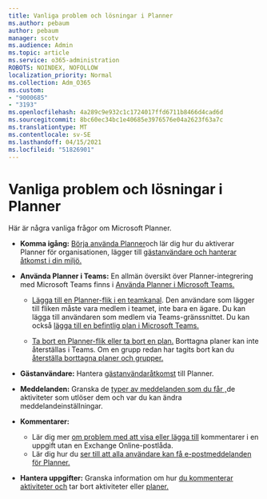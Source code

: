 ```yaml
---
title: Vanliga problem och lösningar i Planner
ms.author: pebaum
author: pebaum
manager: scotv
ms.audience: Admin
ms.topic: article
ms.service: o365-administration
ROBOTS: NOINDEX, NOFOLLOW
localization_priority: Normal
ms.collection: Adm_O365
ms.custom:
- "9000685"
- "3193"
ms.openlocfilehash: 4a289c9e932c1c1724017ffd6711b8466d4cad6d
ms.sourcegitcommit: 8bc60ec34bc1e40685e3976576e04a2623f63a7c
ms.translationtype: MT
ms.contentlocale: sv-SE
ms.lasthandoff: 04/15/2021
ms.locfileid: "51826901"
---
```

# <a name="planner-common-issues-and-resolutions"></a>Vanliga problem och lösningar i Planner

Här är några vanliga frågor om Microsoft Planner.
 
- **Komma igång:** [Börja använda Planner](https://support.office.com/article/microsoft-planner-help-4a9a13c6-3adf-4a60-a6fc-15c0b15e16fc)och lär dig hur du aktiverar Planner för organisationen, lägger till [gästanvändare och hanterar åtkomst i din miljö.](https://docs.microsoft.com/office365/planner/planner-for-admins)

- **Använda Planner i Teams:** En allmän översikt över Planner-integrering med Microsoft Teams finns i [Använda Planner i Microsoft Teams.](https://support.office.com/article/62798a9f-e8f7-4722-a700-27dd28a06ee0)

     - [Lägga till en Planner-flik i en teamkanal](https://support.office.com/article/62798a9f-e8f7-4722-a700-27dd28a06ee0#bkmk_addaplannertabtoateamchannel). Den användare som lägger till fliken måste vara medlem i teamet, inte bara en ägare. Du kan lägga till användaren som medlem via Teams-gränssnittet. Du kan också [lägga till en befintlig plan i Microsoft Teams.](https://techcommunity.microsoft.com/t5/Planner-Blog/Bringing-a-Plan-into-Microsoft-Teams/ba-p/57463)

    - [Ta bort en Planner-flik eller ta bort en plan.](https://support.office.com/article/62798a9f-e8f7-4722-a700-27dd28a06ee0#bkmk_removeaplannertabordeleteaplan) Borttagna planer kan inte återställas i Teams. Om en grupp redan har tagits bort kan du [återställa borttagna planer och grupper.](https://techcommunity.microsoft.com/t5/planner-blog/microsoft-planner-now-you-can-recover-deleted-plans-and-groups/ba-p/362242
)
 
- **Gästanvändare:** Hantera [gästanvändaråtkomst](https://support.office.com/article/guest-access-in-microsoft-planner-cc5d7f96-dced-4da4-ab62-08c72d9759c6) till Planner.
 
- **Meddelanden:** Granska de [typer av meddelanden som du får ,](https://support.office.com/article/stay-on-top-of-tasks-and-plans-with-email-and-notifications-cce223d6-b0ae-43cf-a080-266e2414a859)de aktiviteter som utlöser dem och var du kan ändra meddelandeinställningar.
 
- **Kommentarer:** 
   - Lär dig mer [om problem med att visa eller lägga till](https://docs.microsoft.com/office365/planner/planner-for-admins#can-people-in-my-organization-use-planner-if-they-dont-have-an-exchange-online-mailbox) kommentarer i en uppgift utan en Exchange Online-postlåda.
   - Lär dig hur du [ser till att alla användare kan få e-postmeddelanden för Planner.](https://docs.microsoft.com/office365/planner/planner-for-admins#how-do-i-make-sure-all-my-users-can-get-emails-forplanner)

- **Hantera uppgifter:** Granska information om hur [du kommenterar aktiviteter och](https://support.office.com/article/comment-on-tasks-in-microsoft-planner-fd4aedde-7785-4cd0-96ee-122fbc9140e1) tar bort aktiviteter eller [planer.](https://support.office.com/article/delete-a-task-or-plan-39e10e78-13f0-446d-94cd-9e562648497a)
